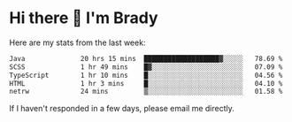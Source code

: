 # Hi there 👋 I'm Brady

Here are my stats from the last week:
<!--START_SECTION:waka-->

```txt
Java              20 hrs 15 mins  ███████████████████▓░░░░░   78.69 %
SCSS              1 hr 49 mins    █▓░░░░░░░░░░░░░░░░░░░░░░░   07.09 %
TypeScript        1 hr 10 mins    █░░░░░░░░░░░░░░░░░░░░░░░░   04.56 %
HTML              1 hr 3 mins     █░░░░░░░░░░░░░░░░░░░░░░░░   04.10 %
netrw             24 mins         ▒░░░░░░░░░░░░░░░░░░░░░░░░   01.58 %
```

<!--END_SECTION:waka-->

If I haven't responded in a few days, please email me directly. 
